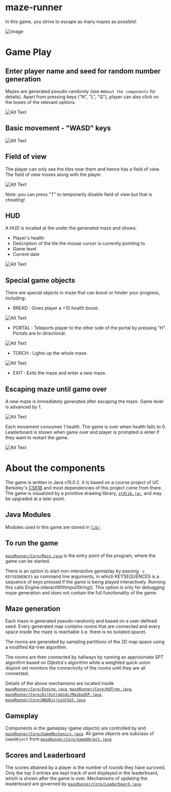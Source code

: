 # maze-runner
In this game, you strive to escape as many mazes as possible!

![image](https://i.postimg.cc/BbxC7JXB/maze.jpg)

# Game Play

## Enter player name and seed for random number generation
Mazes are generated pseudo-randomly (see `#About the components` for details).
Apart from pressing keys ("N", "L", "Q"), player can also click on the boxes of
the relevant options.

![Alt Text](https://media.giphy.com/media/tjbOHwlUnaiWBm9e0r/giphy.gif)

## Basic movement - "WASD" keys

![Alt Text](https://media.giphy.com/media/zc301aOLYLOB1ARMFC/giphy.gif)

## Field of view
The player can only see the tiles near them and hence has a field of view.
The field of view moves along with the player.

![Alt Text](https://media.giphy.com/media/qWRMWVuw1pozyq7K6T/giphy.gif)

Note: you can press "T" to temporarily disable field of view but that is cheating!

## HUD
A HUD is located at the under the generated maze and shows:
* Player's health
* Description of the tile the mouse cursor is currently pointing to 
* Game level
* Current date

![Alt Text](https://media.giphy.com/media/WvJUUxLNcPPc3D6dmR/giphy.gif)

## Special game objects
There are special objects in maze that can boost or hinder your progress, including:
* BREAD : Gives player a +10 health boost.

![Alt Text](https://media.giphy.com/media/vSyOHAdGY4V4rfhq0R/giphy.gif)

* PORTAL : Teleports player to the other side of the portal by pressing "H". Portals are bi-directional.

![Alt Text](https://media.giphy.com/media/QuAbj7VHQXPiim8h0g/giphy.gif)

* TORCH : Lights up the whole maze.

![Alt Text](https://media.giphy.com/media/QXSAoUbjXJeqxrOKUR/giphy.gif)  

* EXIT : Exits the maze and enter a new maze.

## Escaping maze until game over
A new maze is immediately generated after escaping the maze.
Game level is advanced by 1.

![Alt Text](https://media.giphy.com/media/Mm7pWhfLEt8mjEk3P8/giphy.gif)

Each movement consumes 1 health. The game is over when health falls to 0.
Leaderboard is shown when game over and player is prompted is enter if they
want to restart the game.

![Alt Text](https://media.giphy.com/media/AeB8s5mJRNhg4AUQkO/giphy.gif)

# About the components
The game is written in Java v15.0.2. It is based on a course project of
UC Berkeley's [CS61B](https://sp21.datastructur.es/materials/proj/proj3/proj3)
and most dependencies of this project come from there. The game is visualized by
a primitive drawing library, 
[`stdlib.jar`](https://introcs.cs.princeton.edu/java/stdlib/), and may be 
upgraded at a later point.

## Java Modules
Modules used in this game are stored in [`lib/`](./lib).

## To run the game
[`mazeRunner/Core/Main.java`](./mazeRunner/Core) is the entry point of the program,
 where the game can be started. 

There is an option to start non-interactive gameplay by passing `-s KEYSEQUENCES` as
command line arguments, in which KEYSEQUENCES is a sequence of keys pressed if the game
is being played interactively. Running this calls Engine.interactWithInputString().
This option is only for debugging maze generation and does not contain the full functionality
of the game.

## Maze generation
Each maze is generated pseudo-randomly and based on a user-defined seed. Every
generated map contains rooms that are connected and every space inside the maze
is reachable (i.e. there is no isolated space).

The rooms are generated by sampling partitions of the 2D map space using a 
modified Kd-tree algorithm. 

The rooms are then connected by hallways by running
an approximate SPT algorithm based on Dijkstra's algorithm while a weighted quick
union disjoint set monitors the connectivity of the rooms until they are all
connected. 

Details of the above mechanisms are located inside [`mazeRunner/Core/Engine.java`](./mazeRunner/Core),
[`mazeRunner/Core/KdTree.java`](./mazeRunner/Core), [`mazeRunner/Core/DijkstraUndirMaskedSP.java`](./mazeRunner/Core),
[`mazeRunner/Core/WQUDisjointSet.java`](./mazeRunner/Core).

## Gameplay
Components in the gameplay (game objects) are controlled by
and [`mazeRunner/Core/GameMechanics.java`](./mazeRunner/Core). All game objects
are subclass of `GameObject` from [`mazeRunner/Core/GameObject.java`](./mazeRunner/Core).

## Scores and Leaderboard
The scores attained by a player is the number of rounds they have survived. Only
the top 3 entries are kept track of and displayed in the leaderboard, which is shown
after the game is over. Mechanisms of updating the leaderboard are governed by
[`mazeRunner/Core/Leaderboard.java`](./mazeRunner/Core).
